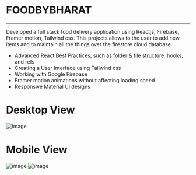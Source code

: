 FOODBYBHARAT
=============================
<hr>

Developed a full stack food delivery application using Reactjs, Firebase, Framer motion, Tailwind css. This projects allows to the user to add new items and to maintain all the things over the firestore cloud database
- Advanced React Best Practices, such as folder & file structure, hooks, and refs
- Creating a User Interface using Tailwind css
- Working with Google Firebase
- Framer motion animations without affecting loading speed
- Responsive Material UI designs


Desktop View
=============================
![image](https://user-images.githubusercontent.com/56772219/183142015-63403b14-03ef-41db-a004-d473fd1e51e6.png)

Mobile View
=============================
![image](https://user-images.githubusercontent.com/56772219/183142253-49fc0033-60a7-4842-9b01-6dd07a326a53.png)
![image](https://user-images.githubusercontent.com/56772219/183142275-be50d319-46c3-4fd9-8e46-e9f1462fa4f1.png)
